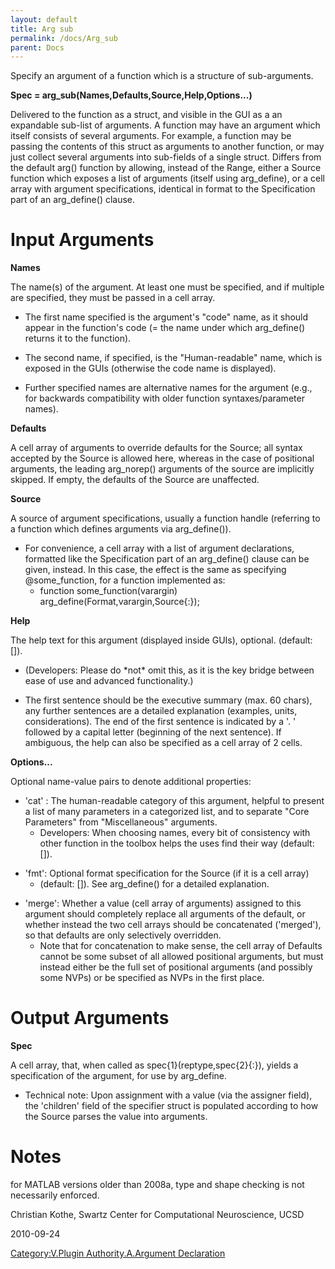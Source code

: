 ```yaml
---
layout: default
title: Arg sub
permalink: /docs/Arg_sub
parent: Docs
---
```


Specify an argument of a function which is a structure of sub-arguments.

**Spec = arg_sub(Names,Defaults,Source,Help,Options...)**

Delivered to the function as a struct, and visible in the GUI as a an
expandable sub-list of arguments. A function may have an argument which
itself consists of several arguments. For example, a function may be
passing the contents of this struct as arguments to another function, or
may just collect several arguments into sub-fields of a single struct.
Differs from the default arg() function by allowing, instead of the
Range, either a Source function which exposes a list of arguments
(itself using arg_define), or a cell array with argument
specifications, identical in format to the Specification part of an
arg_define() clause.

# Input Arguments

**Names**

The name(s) of the argument. At least one must be specified, and if
multiple are specified, they must be passed in a cell array.

  - The first name specified is the argument's "code" name, as it should
    appear in the function's code (= the name under which arg_define()
    returns it to the function).

<!-- end list -->

  - The second name, if specified, is the "Human-readable" name, which
    is exposed in the GUIs (otherwise the code name is displayed).

<!-- end list -->

  - Further specified names are alternative names for the argument
    (e.g., for backwards compatibility with older function
    syntaxes/parameter names).

**Defaults**

A cell array of arguments to override defaults for the Source; all
syntax accepted by the Source is allowed here, whereas in the case of
positional arguments, the leading arg_norep() arguments of the source
are implicitly skipped. If empty, the defaults of the Source are
unaffected.

**Source**

A source of argument specifications, usually a function handle
(referring to a function which defines arguments via arg_define()).

  - For convenience, a cell array with a list of argument declarations,
    formatted like the Specification part of an arg_define() clause can
    be given, instead. In this case, the effect is the same as
    specifying @some_function, for a function implemented as:
      - function some_function(varargin)
        arg_define(Format,varargin,Source{:});

**Help**

The help text for this argument (displayed inside GUIs), optional.
(default: \[\]).

  - (Developers: Please do \*not\* omit this, as it is the key bridge
    between ease of use and advanced functionality.)

<!-- end list -->

  - The first sentence should be the executive summary (max. 60 chars),
    any further sentences are a detailed explanation (examples, units,
    considerations). The end of the first sentence is indicated by a '.
    ' followed by a capital letter (beginning of the next sentence). If
    ambiguous, the help can also be specified as a cell array of 2
    cells.

**Options...**

Optional name-value pairs to denote additional properties:

  - 'cat' : The human-readable category of this argument, helpful to
    present a list of many parameters in a categorized list, and to
    separate "Core Parameters" from "Miscellaneous" arguments.
      - Developers: When choosing names, every bit of consistency with
        other function in the toolbox helps the uses find their way
        (default: \[\]).

<!-- end list -->

  - 'fmt': Optional format specification for the Source (if it is a cell
    array)
      - (default: \[\]). See arg_define() for a detailed explanation.

<!-- end list -->

  - 'merge': Whether a value (cell array of arguments) assigned to this
    argument should completely replace all arguments of the default, or
    whether instead the two cell arrays should be concatenated
    ('merged'), so that defaults are only selectively overridden.
      - Note that for concatenation to make sense, the cell array of
        Defaults cannot be some subset of all allowed positional
        arguments, but must instead either be the full set of positional
        arguments (and possibly some NVPs) or be specified as NVPs in
        the first place.

# Output Arguments

**Spec**

A cell array, that, when called as spec{1}(reptype,spec{2}{:}), yields a
specification of the argument, for use by arg_define.

  - Technical note: Upon assignment with a value (via the assigner
    field), the 'children' field of the specifier struct is populated
    according to how the Source parses the value into arguments.

# Notes

for MATLAB versions older than 2008a, type and shape checking is not
necessarily enforced.


Christian Kothe, Swartz Center for Computational Neuroscience, UCSD



2010-09-24


[Category:V.Plugin Authority.A.Argument
Declaration](/Category:V.Plugin_Authority.A.Argument_Declaration "wikilink")